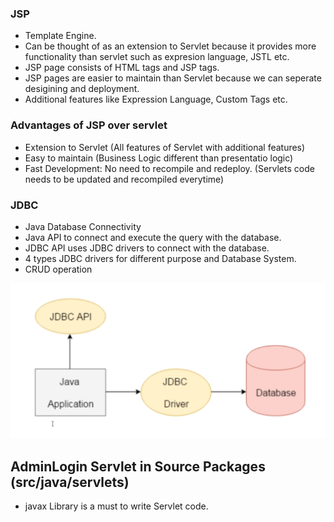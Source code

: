 ### JSP 

- Template Engine.
- Can be thought of as an extension to Servlet because it provides more functionality than servlet such as expresion language, JSTL etc.
- JSP page consists of HTML tags and JSP tags.
- JSP pages are easier to maintain than Servlet because we can seperate desigining and deployment.
- Additional features like Expression Language, Custom Tags etc.

### Advantages of JSP over servlet

- Extension to Servlet (All features of Servlet with additional features)
- Easy to maintain (Business Logic different than presentatio logic)
- Fast Development: No need to recompile and redeploy. (Servlets code needs to be updated and recompiled everytime)

### JDBC
- Java Database Connectivity
- Java API to connect and execute the query with the database.
- JDBC API uses JDBC drivers to connect with the database.
- 4 types JDBC drivers for different purpose and Database System.
- CRUD operation

![JDBC](jdbc.png)

## AdminLogin Servlet in Source Packages (src/java/servlets)

- javax Library is a must to write Servlet code.